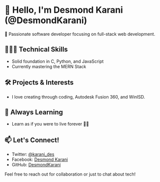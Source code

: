 # 👋 Hello, I'm Desmond Karani (@DesmondKarani)

🚀 Passionate software developer focusing on full-stack web development.

## 👨🏿‍💻 Technical Skills
- Solid foundation in C, Python, and JavaScript
- Currently mastering the MERN Stack

## 🛠️ Projects & Interests
- I love creating through coding, Autodesk Fusion 360, and WinISD.

## 🌱 Always Learning
- Learn as if you were to live forever 💯💯


## 📫 Let's Connect!
- Twitter: [@karani_des](https://twitter.com/karani_des)
- Facebook: [Desmond Karani](https://www.facebook.com/desmondkarani)
- GitHub: [DesmondKarani](https://github.com/DesmondKarani)

Feel free to reach out for collaboration or just to chat about tech!

<!---
DesmondKarani/DesmondKarani is a ✨ special ✨ repository because its `README.md` (this file) appears on your GitHub profile.
You can click the Preview link to take a look at your changes.
--->
